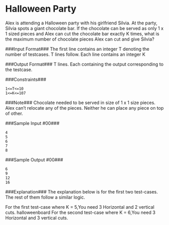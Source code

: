 Halloween Party
==============
Alex is attending a Halloween party with his girlfriend Silvia. At the party, Silvia spots a giant chocolate bar. If the chocolate can be served as only 1 x 1 sized pieces and Alex can cut the chocolate bar exactly K times, what is the maximum number of chocolate pieces Alex can cut and give Silvia?

###Input Format###
The first line contains an integer T denoting the number of testcases. T lines follow.
Each line contains an integer K

###Output Format###
T lines. Each containing the output corresponding to the testcase.

###Constraints###

```
1<=T<=10
1<=K<=107
```

###Note###
Chocolate needed to be served in size of 1 x 1 size pieces.
Alex can’t relocate any of the pieces. Neither he can place any piece on top of other.

###Sample Input #00###

```
4
5
6
7
8
```

###Sample Output #00###

```
6
9
12
16
```

###Explanation###
The explanation below is for the first two test-cases. The rest of them follow a similar logic.

For the first test-case where K = 5,You need 3 Horizontal and 2 vertical cuts. 
halloweenboard For the second test-case where K = 6,You need 3 Horizontal and 3 vertical cuts.